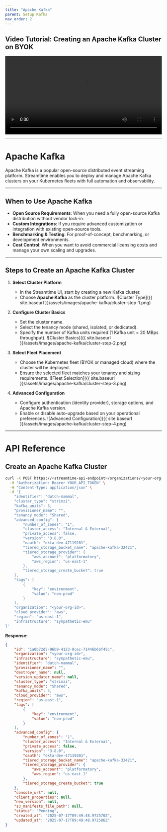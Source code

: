 ```yaml
---
title: "Apache Kafka"
parent: Setup Kafka
nav_order: 2
---
```


## Video Tutorial: Creating an Apache Kafka Cluster on BYOK

<video class="video-js vjs-theme-city" controls preload="auto" width="640" height="264" data-setup='{}'>
    <source src="{{ '/assets/videos/apache-kafka.webm' | relative_url }}" type="video/webm">
  Your browser does not support the video tag.
</video>

<style>
    video {
        width: 100%;
        height: auto;
    }
</style>

<link
  href="https://unpkg.com/video.js@7/dist/video-js.min.css"
  rel="stylesheet"
/>
<link
  href="https://unpkg.com/@videojs/themes@1/dist/city/index.css"
  rel="stylesheet"
/>

--- 

# Apache Kafka

Apache Kafka is a popular open-source distributed event streaming platform. Streamtime enables you to deploy and manage Apache Kafka clusters on your Kubernetes fleets with full automation and observability.

---

## When to Use Apache Kafka

- **Open Source Requirements**: When you need a fully open-source Kafka distribution without vendor lock-in.
- **Custom Integrations**: If you require advanced customization or integration with existing open-source tools.
- **Benchmarking & Testing**: For proof-of-concept, benchmarking, or development environments.
- **Cost Control**: When you want to avoid commercial licensing costs and manage your own scaling and upgrades.

---

## Steps to Create an Apache Kafka Cluster

1. **Select Cluster Platform**
   - In the Streamtime UI, start by creating a new Kafka cluster.
   - Choose **Apache Kafka** as the cluster platform.
    ![Cluster Type]({{ site.baseurl }}/assets/images/apache-kafka/cluster-step-1.png)

2. **Configure Cluster Basics**
   - Set the cluster name.
   - Select the tenancy mode (shared, isolated, or dedicated).
   - Specify the number of Kafka units required (1 Kafka unit = 20 MBps throughput).
   ![Cluster Basics]({{ site.baseurl }}/assets/images/apache-kafka/cluster-step-2.png)

3. **Select Fleet Placement**
   - Choose the Kubernetes fleet (BYOK or managed cloud) where the cluster will be deployed.
   - Ensure the selected fleet matches your tenancy and sizing requirements.
   ![Fleet Selection]({{ site.baseurl }}/assets/images/apache-kafka/cluster-step-3.png)

4. **Advanced Configuration**
    - Configure authentication (identity provider), storage options, and Apache Kafka version.
    - Enable or disable auto-upgrade based on your operational preferences.
    ![Advanced Configuration]({{ site.baseurl }}/assets/images/apache-kafka/cluster-step-4.png)

---

# API Reference

## Create an Apache Kafka Cluster

```bash
curl -X POST https://<streamtime-api-endpoint>/organizations/<your-org-id>/clusters/ \
  -H "Authorization: Bearer YOUR_API_TOKEN" \
  -H "Content-Type: application/json" \
  -d '{
    "identifier": "dutch-mammal",
    "cluster_type": "strimzi",
    "kafka_units": 3,
    "provisioner_name": "",
    "tenancy_mode": "Shared",
    "advanced_config": {
        "number_of_zones": "1",
        "cluster_access": "Internal & External",
        "private_access": false,
        "version": "3.8.0",
        "oauth": "okta-dev-47119201",
        "tiered_storage_bucket_name": "apache-kafka-32421",
        "tiered_storage_provider": {
            "aws_account": "platformatory",
            "aws_region": "us-east-1"
        },
        "tiered_storage_create_bucket": true
    },
    "tags": [
        {
            "key": "environment",
            "value": "non-prod"
        }
    ],
    "organization": "<your-org-id>",
    "cloud_provider": "aws",
    "region": "us-east-1",
    "infrastructure": "sympathetic-emu"
}'
```

**Response:**
```json
{
    "id": "1a0b72d5-96b9-4123-9cec-71446b6bf45c",
    "organization": "<your-org-id>",
    "infrastructure": "sympathetic-emu",
    "identifier": "dutch-mammal",
    "provisioner_name": "",
    "destroyer_name": null,
    "version_updater_name": null,
    "cluster_type": "strimzi",
    "tenancy_mode": "Shared",
    "kafka_units": 3,
    "cloud_provider": "aws",
    "region": "us-east-1",
    "tags": [
        {
            "key": "environment",
            "value": "non-prod"
        }
    ],
    "advanced_config": {
        "number_of_zones": "1",
        "cluster_access": "Internal & External",
        "private_access": false,
        "version": "3.8.0",
        "oauth": "okta-dev-47119201",
        "tiered_storage_bucket_name": "apache-kafka-32421",
        "tiered_storage_provider": {
            "aws_account": "platformatory",
            "aws_region": "us-east-1"
        },
        "tiered_storage_create_bucket": true
    },
    "console_url": null,
    "client_properties": null,
    "new_version": null,
    "s3_manifests_file_path": null,
    "status": "Pending",
    "created_at": "2025-07-17T09:49:48.972570Z",
    "updated_at": "2025-07-17T09:49:48.972586Z"
}
```